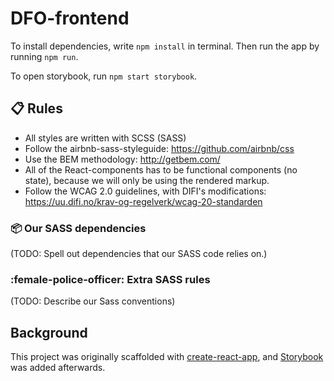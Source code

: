 # DFO-frontend

To install dependencies, write `npm install` in terminal. Then run the app by running `npm run`.

To open storybook, run `npm start storybook`.

## :clipboard: Rules

- All styles are written with SCSS (SASS)
- Follow the airbnb-sass-styleguide: https://github.com/airbnb/css
- Use the BEM methodology: http://getbem.com/
- All of the React-components has to be functional components (no state), because we will only be using the rendered markup.
- Follow the WCAG 2.0 guidelines, with DIFI's modifications: https://uu.difi.no/krav-og-regelverk/wcag-20-standarden

### :package: Our SASS dependencies

(TODO: Spell out dependencies that our SASS code relies on.)

### :female-police-officer: Extra SASS rules

(TODO: Describe our Sass conventions)

## Background

This project was originally scaffolded with [create-react-app](https://github.com/facebook/create-react-app), and [Storybook](https://github.com/storybooks/storybook) was added afterwards.
